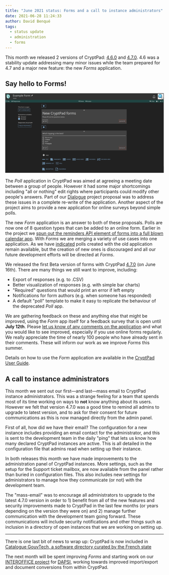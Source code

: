 ```yaml
---
title: "June 2021 status: Forms and a call to instance administrators"
date: 2021-06-28 11:24:33
author: David Benqué
tags:
  - status update
  - administration
  - forms
---
```



This month we released 2 versions of CryptPad: [4.6.0](https://github.com/xwiki-labs/cryptpad/releases/tag/4.6.0) and [4.7.0](https://github.com/xwiki-labs/cryptpad/releases/tag/4.7.0). 4.6 was a stability update addressing many minor issues while the team prepared for 4.7 and a major new feature: the new *Forms* application.   

## Say hello to Forms!

![Preview of the new Form application](/images/form-preview.png)  

The *Poll* application in CryptPad was aimed at agreeing a meeting date between a group of people. However it had some major shortcomings including "all or nothing" edit rights where participants could modify other people's answers. Part of our [Dialogue](https://nlnet.nl/project/CryptPadForms/) project proposal was to address these issues in a complete re-write of the application. Another aspect of the project aims to provide a new application for online surveys beyond simple polls.   

The new *Form* application is an answer to both of these proposals. Polls are now one of 8 question types that can be added to an online form. Earlier in the project we [spun out the reminders API element of forms into a full blown calendar app](https://blog.cryptpad.fr/2021/04/26/status-april-2021/). With *Forms* we are merging a variety of use cases into one application. As we have [indicated](https://social.weho.st/@cryptpad/106419898274848746) polls created with the old application remain available, but the creation of new ones is discouraged and all our future development efforts will be directed at *Forms*.  

We released the first Beta version of forms with CryptPad [4.7.0](https://github.com/xwiki-labs/cryptpad/releases/tag/4.7.0) (on June 16th). There are many things we still want to improve, including:   

- Export of responses (e.g. to .CSV)  
- Better visualization of responses (e.g. with simple bar charts)  
- "Required" questions that would print an error if left empty  
- Notifications for form authors (e.g. when someone has responded)  
- A default "poll" template to make it easy to replicate the behaviour of the deprecated *Poll* app.  

We are gathering feedback on these and anything else that might be improved, using the *Form* app itself for a feedback survey that is open until **July 12th**. Please [let us know of any comments on the application](https://cryptpad.fr/form/#/2/form/view/gYs4QS7DetInCXy0z2CQoUW6CwN6kaR2utGsftDzp58/) and what you would like to see improved, especially if you use online forms regularly. We really appreciate the time of nearly 100 people who have already sent in their comments. These will inform our work as we improve *Forms* this summer.  

Details on how to use the *Form* application are available in the [CryptPad User Guide](https://docs.cryptpad.fr/en/user_guide/apps/form.html).  


## A call to instance administrators

This month we sent out our first—and last—mass email to CryptPad instance administrators. This was a strange feeling for a team that spends most of its time working on ways to **not** know anything about its users. However we felt that version 4.7.0 was a good time to remind all admins to upgrade to latest version, and to ask for their consent for future communications as this is now managed directly from the admin panel.  

First of all, how did we have their email? The configuration for a new instance includes providing an email contact for the administrator, and this is sent to the development team in the daily "ping" that lets us know how many declared CryptPad instances are active. This is all detailed in the configuration file that admins read when setting up their instance.  

In both releases this month we have made improvements to the administration panel of CryptPad instances. More settings, such as the setup for the Support ticket mailbox, are now available from the panel rather than buried in configuration files. This also includes new settings for administrators to manage how they communicate (or not) with the development team.   

The "mass-email" was to encourage all administrators to upgrade to the latest 4.7.0 version in order to 1) benefit from all of the new features and security improvements made to CryptPad in the last few months (or years depending on the version they were on) and 2) manage further communication with the development team going forward. These communications will include security notifications and other things such as inclusion in a directory of open instances that we are working on setting up.   

---  

There is one last bit of news to wrap up: CryptPad is now included in [Catalogue GouvTech, a software directory curated by the French state](https://catalogue.numerique.gouv.fr/solutions/cryptpad)  

The next month will be spent improving *Forms* and starting work on our [INTEROFFICE project](https://blog.cryptpad.fr/2021/04/26/status-april-2021/) for [DAPSI](https://dapsi.ngi.eu), working towards improved import/export and document conversions from within CryptPad.  

